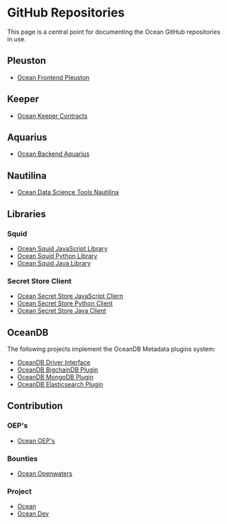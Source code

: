 # GitHub Repositories

This page is a central point for documenting the Ocean GitHub repositories in use.

## Pleuston
* [Ocean Frontend Pleuston](https://github.com/oceanprotocol/pleuston/)

## Keeper
* [Ocean Keeper Contracts](https://github.com/oceanprotocol/keeper-contracts/)

## Aquarius
* [Ocean Backend Aquarius](https://github.com/oceanprotocol/aquarius)

## Nautilina
* [Ocean Data Science Tools Nautilina](https://github.com/oceanprotocol/nautilina)

## Libraries

### Squid
* [Ocean Squid JavaScript Library](https://github.com/oceanprotocol/squid-js)
* [Ocean Squid Python Library](https://github.com/oceanprotocol/squid-py)
* [Ocean Squid Java Library](https://github.com/oceanprotocol/squid-java)

### Secret Store Client
* [Ocean Secret Store JavaScript Cliern](https://github.com/oceanprotocol/secret-store-client-js)
* [Ocean Secret Store Python Client](https://github.com/oceanprotocol/secret-store-client-py)
* [Ocean Secret Store Java Client](https://github.com/oceanprotocol/secret-store-client-java)

## OceanDB

The following projects implement the OceanDB Metadata plugins system:

* [OceanDB Driver Interface](https://github.com/oceanprotocol/oceandb-driver-interface)
* [OceanDB BigchainDB Plugin](https://github.com/oceanprotocol/oceandb-bigchaindb-driver)
* [OceanDB MongoDB Plugin](https://github.com/oceanprotocol/oceandb-mongodb-driver)
* [OceanDB Elasticsearch Plugin](https://github.com/oceanprotocol/oceandb-elasticsearch-driver)

## Contribution

### OEP's
* [Ocean OEP's](https://github.com/oceanprotocol/OEPs)

### Bounties
* [Ocean Openwaters](https://github.com/oceanprotocol/openwaters)

### Project
* [Ocean](https://github.com/oceanprotocol/ocean)
* [Ocean Dev](https://github.com/oceanprotocol/dev-ocean)
